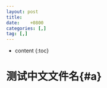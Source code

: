 ```yaml
---
layout: post
title:  
date:    +0800
categories: [,] 
tag: [,] 
---
```


* content
{:toc}

测试中文文件名{#a}
===============



